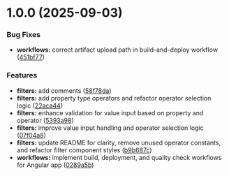 # 1.0.0 (2025-09-03)


### Bug Fixes

* **workflows:** correct artifact upload path in build-and-deploy workflow ([451bf77](https://github.com/teodor-mosteanu/filter-operator/commit/451bf77039372ddcf02c9476896500ec01cbcbfc))


### Features

* **filters:** add comments ([58f78da](https://github.com/teodor-mosteanu/filter-operator/commit/58f78daf1ef6421f63ca6daa8c0e9a9dd1ec5c40))
* **filters:** add property type operators and refactor operator selection logic ([22aca44](https://github.com/teodor-mosteanu/filter-operator/commit/22aca44ac9edd4c6d734756db978c76c84129d92))
* **filters:** enhance validation for value input based on property and operator ([5393a98](https://github.com/teodor-mosteanu/filter-operator/commit/5393a986ce6d360d721448bd1bc8c363f8b3db86))
* **filters:** improve value input handling and operator selection logic ([07f04a8](https://github.com/teodor-mosteanu/filter-operator/commit/07f04a893248c7b06ba50f7601dff5af00123653))
* **filters:** update README for clarity, remove unused operator constants, and refactor filter component styles ([b9b687c](https://github.com/teodor-mosteanu/filter-operator/commit/b9b687c7b11e32df804608857c9bb27095cf005d))
* **workflows:** implement build, deployment, and quality check workflows for Angular app ([0289a5b](https://github.com/teodor-mosteanu/filter-operator/commit/0289a5b6486b064dfce8859eb0c748d8cce8005a))

